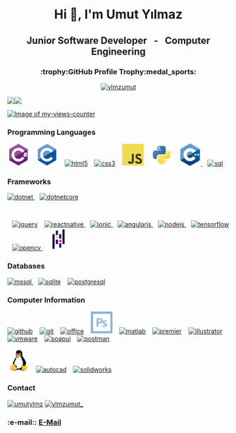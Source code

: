 <h1 align="center">Hi 👋, I'm Umut Yılmaz</h1>
<h2 align="center">Junior Software Developer &ensp;-&ensp; Computer Engineering</h2>

<h3 align="center">:trophy:GitHub Profile Trophy:medal_sports:</h3>
<p align="center"> <a href="https://github.com/ryo-ma/github-profile-trophy"><img src="https://github-profile-trophy.vercel.app/?username=ylmzumut&row=1&column=7&theme=algolia" alt="ylmzumut" style="transform: scale(1);"/></a> </p>

<div align="center">
  <div style="display: flex;">
    <img src="https://github-readme-stats.vercel.app/api/top-langs/?username=ylmzumut&layout=compact&show_icons=true&title_color=ffffff&icon_color=34abeb&text_color=daf7dc&bg_color=151515" style="vertical-align: top;" />
    <img src="https://github-readme-stats.vercel.app/api?username=ylmzumut&show_icons=true&title_color=ffffff&icon_color=34abeb&text_color=daf7dc&bg_color=151515" />
  </div>
</div>

[![Image of my-views-counter](https://github.com/ylmzumut/my-views-counter/blob/master/svg/471639041/badge.svg)](https://github.com/ylmzumut/my-views-counter/blob/master/readme/471639041/week.md)



<h3 align="left" id="programming">Programming Languages</h3>
<p align="left">
<!--C#-->
<a href="#programming"><img src="https://raw.githubusercontent.com/devicons/devicon/master/icons/csharp/csharp-original.svg" alt="csharp" width="50" height="50"/></a>
  <!--C-->&ensp;
<a href="#programming"><img src="https://raw.githubusercontent.com/devicons/devicon/master/icons/c/c-original.svg" alt="c" width="50" height="50"/></a>
<!--HTML-->&ensp;
<a href="#programming"><img src="https://i.hizliresim.com/8v9742o.png" alt="html5" width="50" height="50"/></a>
<!--CSS-->&ensp;
<a href="#programming"><img src="https://i.hizliresim.com/hamfgs7.png" alt="css3" width="50" height="50"/></a>
<!--JavaScript-->&ensp;
<a href="#programming"><img src="https://raw.githubusercontent.com/devicons/devicon/master/icons/javascript/javascript-original.svg" alt="javascript" width="50" height="50"/></a>
<!--Python-->&ensp;
<a href="#programming"><img src="https://raw.githubusercontent.com/devicons/devicon/master/icons/python/python-original.svg" alt="python" width="50" height="50"/></a>
<!--C++-->&ensp;
<a href="#programming"><img src="https://raw.githubusercontent.com/devicons/devicon/master/icons/cplusplus/cplusplus-original.svg" alt="cplusplus" width="50" height="50"/> </a>
  <!--sql+-->&ensp;
<a href="#programming"><img src="https://sezeromer.com/wp-content/uploads/2018/01/sql.png" alt="sql" height="50"/> </a>
  </p>
  
<h3 align="left" id="framework">Frameworks</h3>
<p align="left" >
  <!-- .NET Framework -->
<a href="#framework"><img src="https://i.hizliresim.com/ekot9jd.png" alt="dotnet" height="50"/>  </a>
  <!-- .NET Core -->&ensp;
<a href="#framework"><img src="https://i.hizliresim.com/t7palgp.png" alt="dotnetcore" height="50"/></a>
  </p>
  <br/> 
<p align="left">
  <!-- jQuery -->&ensp;
<a href="#framework"><img src="https://icon-library.com/images/jquery-icon-png/jquery-icon-png-7.jpg" alt="jquery" width="50" height="50"/></a>
  <!-- React Native -->&ensp;
<a href="#framework"><img src="https://i.hizliresim.com/ap3ye95.png" alt="reactnative"  height="50"/>  </a>
  <!-- İonic Framework -->&ensp;
<a href="#framework"><img src="https://upload.wikimedia.org/wikipedia/commons/d/d1/Ionic_Logo.svg" alt="ionic" width="50" height="50"/>  </a>
<!-- angular -->&ensp;
<a href="#framework"><img src="https://angular.io/assets/images/logos/angularjs/AngularJS-Shield.svg" alt="angularjs" width="50" height="50"/>  </a>
  <!-- NodeJS -->&ensp;
<a href="#framework"><img src="https://hackr.io/tutorials/learn-node-js/logo/logo-node-js?ver=1610118577" alt="nodejs" width="50" height="50"/>  </a>
  <!-- TensorFlow -->&ensp;
<a href="#framework"><img src="https://www.vectorlogo.zone/logos/tensorflow/tensorflow-icon.svg" alt="tensorflow" width="50" height="50"/>  </a>
<!-- OpenCV -->&ensp;
<a href="#framework"><img src="https://www.vectorlogo.zone/logos/opencv/opencv-icon.svg" alt="opencv" width="50" height="50"/>  </a>
  <!-- Pandas -->&ensp;
<a href="#framework"><img src="https://raw.githubusercontent.com/devicons/devicon/2ae2a900d2f041da66e950e4d48052658d850630/icons/pandas/pandas-original.svg" alt="pandas" width="50" height="50"/>    </a>
</p>
    
<h3 align="left" id="datebase">Databases</h3>
<p align="left" >
  <!-- MSSQL -->
<a href="#datebase"><img src="https://i.hizliresim.com/7ulhk0y.png" alt="mssql" height="50"/>  </a>
<!-- SQLite -->&ensp;
<a href="#datebase"><img src="https://www.vectorlogo.zone/logos/sqlite/sqlite-icon.svg" alt="sqlite" height="50"/></a>
  <!-- postgresql -->&ensp;
  <a href="#datebase"><img src="https://upload.wikimedia.org/wikipedia/commons/thumb/2/29/Postgresql_elephant.svg/745px-Postgresql_elephant.svg.png" alt="postgresql" height="50"/> </a>
</p>

<h3 align="left" id="cominfo">Computer Information</h3>
<p align="left" >
<!-- github -->
 <a href="#cominfo"><img src="https://cdn-icons-png.flaticon.com/512/25/25231.png" alt="github" height="50"/></a>
<!-- git -->&ensp;
   <a href="#cominfo"><img src="https://www.vectorlogo.zone/logos/git-scm/git-scm-icon.svg" alt="git" height="50"/></a>
<!-- office -->&ensp;
   <a href="#cominfo"><img src="https://upload.wikimedia.org/wikipedia/commons/thumb/0/0c/Microsoft_Office_logo_%282013%E2%80%932019%29.svg/1728px-Microsoft_Office_logo_%282013%E2%80%932019%29.svg.png" alt="office" height="50"/></a>
<!-- photoshop -->&ensp;
   <a href="#cominfo"><img src="https://raw.githubusercontent.com/devicons/devicon/master/icons/photoshop/photoshop-line.svg" alt="photoshop" height="50"/></a>
<!-- matlab -->&ensp;
 <a href="#cominfo"><img src="https://upload.wikimedia.org/wikipedia/commons/2/21/Matlab_Logo.png" alt="matlab" height="50"/></a>
<!-- premier -->&ensp;
   <a href="#cominfo"><img src="https://ph-test-11.slatic.net/p/c1ed676f6c550b5537b93f23cefa031e.png" alt="premier" height="50"/></a>
<!-- illustrator -->&ensp;
 <a href="#cominfo"><img src="https://www.vectorlogo.zone/logos/adobe_illustrator/adobe_illustrator-icon.svg" alt="illustrator" height="50"/></a>
<!-- vmware -->&ensp;
   <a href="#cominfo"><img src="https://www.freepnglogos.com/uploads/vmware-png-logo/vmware-workstation-universal-keygen-png-logo-0.png" alt="vmware" height="50"/></a>
  <!-- soapui -->&ensp;
   <a href="#cominfo"><img src="https://www.soapui.org/smartbearbrand/media/images/logos/product-only/su_product-only-clr.svg" alt="soapui" height="50"/></a>
  <!-- postman -->&ensp;
   <a href="#cominfo"><img src="https://www.vectorlogo.zone/logos/getpostman/getpostman-icon.svg" alt="postman" height="50"/></a>
      <!-- linux -->&ensp;  <br/>   <br/> 
 <a href="#cominfo"><img src="https://raw.githubusercontent.com/devicons/devicon/master/icons/linux/linux-original.svg" alt="linux" height="50"/></a>
  <!-- autocad -->&ensp;
   <a href="#cominfo"><img src="https://1.bp.blogspot.com/-Ynk6RtwM4rE/XrgR7i5obQI/AAAAAAACRco/Kz9NDMA_F_YEjQLJDwwsbStjT5Tl4a9vQCK4BGAsYHg/d/AutoCAD_2018_icon.png" alt="autocad" height="50"/></a>
  <!-- solidworks -->&ensp;
   <a href="#cominfo"><img src="https://icon-library.com/images/solidworks-icon/solidworks-icon-24.jpg" alt="solidworks" height="50"/></a>
</p>

<h3 align="left">Contact</h3>
<p align="left">
<a href="https://linkedin.com/in/umutylmz" target="blank"><img align="center"  src="https://raw.githubusercontent.com/rahuldkjain/github-profile-readme-generator/master/src/images/icons/Social/linked-in-alt.svg" alt="umutylmz" height="30" width="45"/></a> <a href="https://instagram.com/ylmzumut_" target="blank"><img align="center" src="https://raw.githubusercontent.com/rahuldkjain/github-profile-readme-generator/master/src/images/icons/Social/instagram.svg" alt="ylmzumut_" height="30" width="45"/></a>
 <h3 display="flex" align-items"center">:e-mail:: <a href="mailto:umutylmz.ce@gmail.com" target="blank">E-Mail</h3></a> 
</p>
